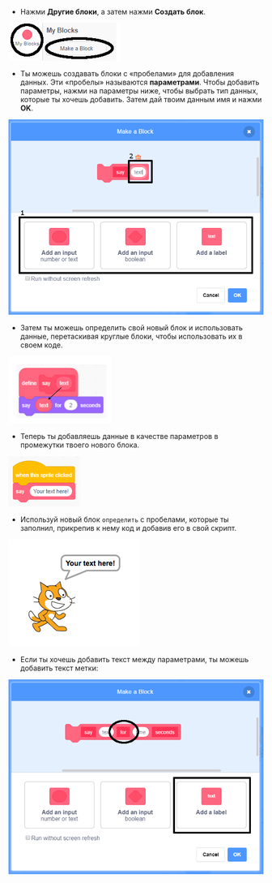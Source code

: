 + Нажми **Другие блоки**, а затем нажми **Создать блок**.

![Другие блоки](images/my-blocks-annotated.png)

+ Ты можешь создавать блоки с «пробелами» для добавления данных. Эти «пробелы» называются **параметрами**. Чтобы добавить параметры, нажми на параметры ниже, чтобы выбрать тип данных, которые ты хочешь добавить. Затем дай твоим данным имя и нажми **OK**.

![Создать новый блок с параметрами](images/parameter-create-annotated.png)

+ Затем ты можешь определить свой новый блок и использовать данные, перетаскивая круглые блоки, чтобы использовать их в своем коде.

![Определить новый блок с параметрами](images/parameter-define-annotated.png)

+ Теперь ты добавляешь данные в качестве параметров в промежутки твоего нового блока.

![Используй новый блок с параметрами](images/parameter-use.png)

+ Используй новый блок `определить` с пробелами, которые ты заполнил, прикрепив к нему код и добавив его в свой скрипт.

![Протестируй новый блок с параметрами](images/parameter-test.png)

+ Если ты хочешь добавить текст между параметрами, ты можешь добавить текст метки:

![Создать новый блок с параметрами](images/parameter-label-text-annotated.png)